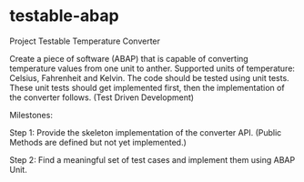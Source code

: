 # testable-abap


Project Testable Temperature Converter

Create a piece of software (ABAP) that is capable of converting temperature values from one unit to anther. Supported units of temperature: Celsius, Fahrenheit and Kelvin.
The code should be tested using unit tests. These unit tests should get implemented first, then the implementation of the converter follows.  (Test Driven Development)

Milestones:

Step 1:
Provide the skeleton implementation of the converter API. (Public Methods are defined but not yet implemented.)

Step 2:
Find a meaningful set of test cases and implement them using ABAP Unit.
